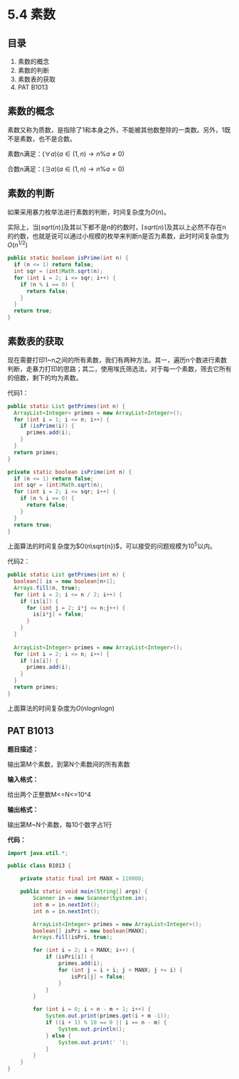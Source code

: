 # 5.4 素数

## 目录

1. 素数的概念
2. 素数的判断
3. 素数表的获取
4. PAT B1013



## 素数的概念

素数又称为质数，是指除了1和本身之外，不能被其他数整除的一类数。另外，1既不是素数，也不是合数。

素数n满足：$(\forall a)(a \in (1, n) \to n\%a \neq 0)$​​

合数n满足：$(\exists a)(a \in (1, n) \to n \%a = 0)$



## 素数的判断

如果采用暴力枚举法进行素数的判断，时间复杂度为$O(n)$。

实际上，当$\lfloor sqrt(n) \rfloor$​及其以下都不是n的约数时，$\lceil sqrt(n) \rceil$及其以上必然不存在n的约数，也就是说可以通过小规模的枚举来判断n是否为素数，此时时间复杂度为$O(n^{1/2})$

```java
public static boolean isPrime(int n) {
  if (n <= 1) return false;
  int sqr = (int)Math.sqrt(n);
  for (int i = 2; i <= sqr; i++) {
    if (n % i == 0) {
      return false;
    }
  }
  return true;
}
```



## 素数表的获取

现在需要打印1~n之间的所有素数，我们有两种方法。其一，遍历n个数进行素数判断，走暴力打印的思路；其二，使用埃氏筛选法，对于每一个素数，筛去它所有的倍数，剩下的均为素数。

代码1：

```java
public static List getPrimes(int n) {
  ArrayList<Integer> primes = new ArrayList<Integer>();
  for (int i = 1; i <= n; i++) {
    if (isPrime(i)) {
      primes.add(i);
    }
  }
  return primes;
}

private static boolean isPrime(int n) {
  if (n <= 1) return false;
  int sqr = (int)Math.sqrt(n);
  for (int i = 2; i <= sqr; i++) {
    if (n % i == 0) {
      return false;
    }
  }
  return true;
}
```

上面算法的时间复杂度为$O(n\sqrt{n})$，可以接受的问题规模为$10^5$以内。



代码2：

```java
public static List getPrimes(int n) {
  boolean[] is = new boolean[n+1];
  Arrays.fill(n, true);
  for (int i = 2; i <= n / 2; i++) {
    if (is[i]) {
      for (int j = 2; i*j <= n;j++) {
        is[i*j] = false;
      }
    }
  }
  
  ArrayList<Integer> primes = new ArrayList<Integer>();
  for (int i = 2; i <= n; i++) {
    if (is[i]) {
      primes.add(i);
    }
  }
  return primes;
}
```

上面算法的时间复杂度为$O(nlognlogn)$



## PAT B1013

**题目描述：**

输出第M个素数，到第N个素数间的所有素数

**输入格式：**

给出两个正整数M<=N<=10^4

**输出格式：**

输出第M~N个素数，每10个数字占1行

**代码：**

```java
import java.util.*;

public class B1013 {

    private static final int MANX = 110000;

    public static void main(String[] args) {
        Scanner in = new Scanner(System.in);
        int m = in.nextInt();
        int n = in.nextInt();

        ArrayList<Integer> primes = new ArrayList<Integer>();
        boolean[] isPri = new boolean[MANX];
        Arrays.fill(isPri, true);

        for (int i = 2; i < MANX; i++) {
            if (isPri[i]) {
                primes.add(i);
                for (int j = i + i; j < MANX; j += i) {
                    isPri[j] = false;
                }
            }
        }

        for (int i = 0; i < n - m + 1; i++) {
            System.out.print(primes.get(i + m -1));
            if ((i + 1) % 10 == 0 || i == n - m) {
                System.out.println();
            } else {
                System.out.print(' ');
            }
        }
    }
}
```

